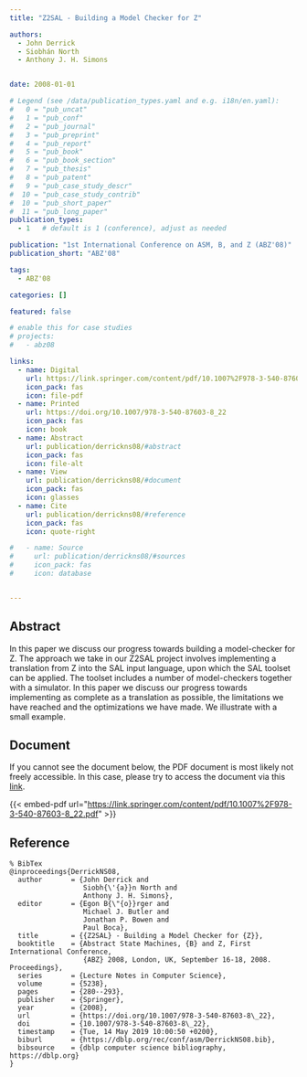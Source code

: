 ```yaml
---
title: "Z2SAL - Building a Model Checker for Z"

authors:
  - John Derrick
  - Siobhán North
  - Anthony J. H. Simons


date: 2008-01-01

# Legend (see /data/publication_types.yaml and e.g. i18n/en.yaml): 
#   0 = "pub_uncat"
#   1 = "pub_conf"
#   2 = "pub_journal"
#   3 = "pub_preprint"
#   4 = "pub_report"
#   5 = "pub_book"
#   6 = "pub_book_section"
#   7 = "pub_thesis"
#   8 = "pub_patent"
#   9 = "pub_case_study_descr"
#  10 = "pub_case_study_contrib"
#  10 = "pub_short_paper"
#  11 = "pub_long_paper"
publication_types:
  - 1   # default is 1 (conference), adjust as needed

publication: "1st International Conference on ASM, B, and Z (ABZ'08)"
publication_short: "ABZ'08"

tags:
  - ABZ'08

categories: []

featured: false

# enable this for case studies
# projects:
#   - abz08

links:
  - name: Digital
    url: https://link.springer.com/content/pdf/10.1007%2F978-3-540-87603-8_22.pdf
    icon_pack: fas
    icon: file-pdf
  - name: Printed
    url: https://doi.org/10.1007/978-3-540-87603-8_22
    icon_pack: fas
    icon: book
  - name: Abstract
    url: publication/derrickns08/#abstract
    icon_pack: fas
    icon: file-alt
  - name: View
    url: publication/derrickns08/#document
    icon_pack: fas
    icon: glasses
  - name: Cite
    url: publication/derrickns08/#reference
    icon_pack: fas
    icon: quote-right

#   - name: Source
#     url: publication/derrickns08/#sources
#     icon_pack: fas
#     icon: database


---
```


## Abstract

In this paper we discuss our progress towards building a model-checker for Z. The approach we take in our Z2SAL project involves implementing a translation from Z into the SAL input language, upon which the SAL toolset can be applied. The toolset includes a number of model-checkers together with a simulator. In this paper we discuss our progress towards implementing as complete as a translation as possible, the limitations we have reached and the optimizations we have made. We illustrate with a small example.

## Document

If you cannot see the document below, the PDF document is most likely not freely accessible. In this case, please try to access the document via this <a href="https://link.springer.com/content/pdf/10.1007%2F978-3-540-87603-8_22.pdf">link</a>.

{{< embed-pdf url="https://link.springer.com/content/pdf/10.1007%2F978-3-540-87603-8_22.pdf" >}}

## Reference

```
% BibTex
@inproceedings{DerrickNS08,
  author       = {John Derrick and
                  Siobh{\'{a}}n North and
                  Anthony J. H. Simons},
  editor       = {Egon B{\"{o}}rger and
                  Michael J. Butler and
                  Jonathan P. Bowen and
                  Paul Boca},
  title        = {{Z2SAL} - Building a Model Checker for {Z}},
  booktitle    = {Abstract State Machines, {B} and Z, First International Conference,
                  {ABZ} 2008, London, UK, September 16-18, 2008. Proceedings},
  series       = {Lecture Notes in Computer Science},
  volume       = {5238},
  pages        = {280--293},
  publisher    = {Springer},
  year         = {2008},
  url          = {https://doi.org/10.1007/978-3-540-87603-8\_22},
  doi          = {10.1007/978-3-540-87603-8\_22},
  timestamp    = {Tue, 14 May 2019 10:00:50 +0200},
  biburl       = {https://dblp.org/rec/conf/asm/DerrickNS08.bib},
  bibsource    = {dblp computer science bibliography, https://dblp.org}
}


```

<!-- # add information for case study papers (if available)
## Sources

- **Used formal method:**
  [ASM](/method/asm)
- **Resources and tools:**
  Asmeta

For more information, please contact the <a href ="mailto:silvia.bonfanti@unibg.it;arcaini@nii.ac.jp;angelo.gargantini@unibg.it;scandurra@unibg.it;elvinia.riccobene@unimi.it">authors</a>-->

